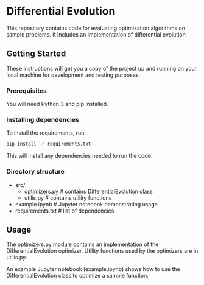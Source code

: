 # Differential Evolution

This repository contains code for evaluating optimization algorithms on sample problems. It includes an implementation of differential evolution

## Getting Started

These instructions will get you a copy of the project up and running on your local machine for development and testing purposes:

### Prerequisites

You will need Python 3 and pip installed. 

### Installing dependencies

To install the requirements, run:

```bash
pip install -r requirements.txt
```

This will install any dependencies needed to run the code.

### Directory structure

- src/
  - optimizers.py # contains DifferentialEvolution class
  - utilis.py # contains utility functions
- example.ipynb # Jupyter notebook demonstrating usage
- requirements.txt # list of dependencies

## Usage

The optimizers.py module contains an implementation of the DifferentialEvolution optimizer. Utility functions used by the optimizers are in utilis.py.

An example Jupyter notebook (example.ipynb) shows how to use the DifferentialEvolution class to optimize a sample function.
